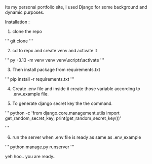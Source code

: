 Its my personal portfolio site, I used Django for some background and dynamic purposes.

Installation :

1. clone the repo

''' git clone '''
 

2. cd to repo and create venv and activate it

'''
py -3.13 -m venv venv
venv\scripts\activate
'''

3. Then install package from requirements.txt

''' pip install -r requirements.txt '''

4. Create .env file and inside it create those variable according to .env_example file.

5. To generate django secret key the the command.

'''
python -c 'from django.core.management.utils import get_random_secret_key; print(get_random_secret_key())'

'''

6. run the server when .env file is ready as same as .env_example

''' python manage.py runserver '''

yeh hoo.. you are ready..






